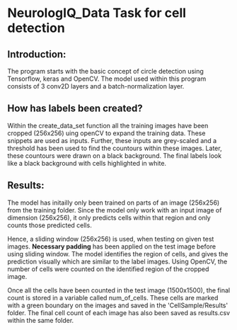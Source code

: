 # NeurologIQ_Data Task for cell detection

## Introduction:

The program starts with the basic concept of circle detection using Tensorflow, keras and OpenCV. The model used within this program consists of 3 conv2D layers and a batch-normalization layer.  

## How has labels been created?

Within the create_data_set function all the training images have been cropped (256x256) uing openCV to expand the training data. These snippets are used as inputs. Further, these inputs are grey-scaled and a threshold has been used to find the countours within these images. Later, these countours were drawn on a black background. The final labels look like a black background with cells highlighted in white.  

## Results:

The model has initailly only been trained on parts of an image (256x256) from the training folder. Since the model only work with an input image of dimension (256x256), it only predicts cells within that region and only counts those predicted cells. 

Hence, a sliding window (256x256) is used, when testing on given test images. **Necessary padding** has been applied on the test image before using sliding window. The model identifies the region of cells, and gives the prediction visually which are similar to the label images. Using OpenCV, the number of cells were counted on the identified region of the cropped image.

Once all the cells have been counted in the test image (1500x1500), the final count is stored in a variable called num_of_cells. These cells are marked with a green boundary on the images and saved in the 'CellSample/Results' folder. The final cell count of each image has also been saved as results.csv within the same folder.

